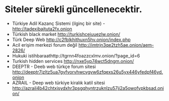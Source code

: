 
# Siteler sürekli güncellenecektir. 
* Türkiye Adil Kazanç Sistemi (ilginç bir site) - http://tadexibajtuta2fx.onion
* Türkish black market http://turkishceiuuezlw.onion/
* Türk Deep Web http://c2fblkhithuxn5hv.onion/index.php
* Acil erişim merkezi forum değil http://imtrjn3qe2tzh5ae.onion/aem-2826/
* Hukuki istihbaraathttp://tgrnn4foazzcxlmv.onion/?page_id=6
* Turkish hidden services http://nxe5yp74wct5dngm.onion/
* DEEPTR - Deeb web türkçe forum sitesi http://deeptr7jzltz5ua7gyfvorvhwcvgvw6zfqexs26u5yx446yfedpf46yd.onion
* AZRAIL - Deep web türkiye kiralık katil sitesi http://azrail4b42chtxjsydxhr3psgqhyntrzuknlzu57ji2a5owofvpkbsad.onion/

